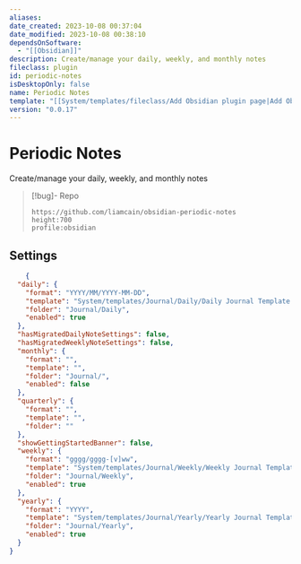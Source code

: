 ```yaml
---
aliases: 
date_created: 2023-10-08 00:37:04
date_modified: 2023-10-08 00:38:10
dependsOnSoftware:
  - "[[Obsidian]]"
description: Create/manage your daily, weekly, and monthly notes
fileclass: plugin
id: periodic-notes
isDesktopOnly: false
name: Periodic Notes
template: "[[System/templates/fileclass/Add Obsidian plugin page|Add Obsidian plugin page]]"
version: "0.0.17"
---
```

# Periodic Notes

Create/manage your daily, weekly, and monthly notes

>[!bug]- Repo
>
>```gate  
>https://github.com/liamcain/obsidian-periodic-notes
>height:700
>profile:obsidian
>```

## Settings

```json
	{
  "daily": {
    "format": "YYYY/MM/YYYY-MM-DD",
    "template": "System/templates/Journal/Daily/Daily Journal Template.md",
    "folder": "Journal/Daily",
    "enabled": true
  },
  "hasMigratedDailyNoteSettings": false,
  "hasMigratedWeeklyNoteSettings": false,
  "monthly": {
    "format": "",
    "template": "",
    "folder": "Journal/",
    "enabled": false
  },
  "quarterly": {
    "format": "",
    "template": "",
    "folder": ""
  },
  "showGettingStartedBanner": false,
  "weekly": {
    "format": "gggg/gggg-[v]ww",
    "template": "System/templates/Journal/Weekly/Weekly Journal Template.md",
    "folder": "Journal/Weekly",
    "enabled": true
  },
  "yearly": {
    "format": "YYYY",
    "template": "System/templates/Journal/Yearly/Yearly Journal Template.md",
    "folder": "Journal/Yearly",
    "enabled": true
  }
}
```

